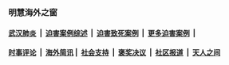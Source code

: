 
### 明慧海外之窗

####  [武汉肺炎](indexes/365.md?t=02142200) &nbsp;|&nbsp;  [迫害案例综述](indexes/328.md?t=02142200) &nbsp;|&nbsp; [迫害致死案例](indexes/277.md?t=02142200)  &nbsp;|&nbsp; [更多迫害案例](indexes/81.md?t=02142200)  &nbsp;|&nbsp; 
####  [时事评论](indexes/19.md?t=02142200) &nbsp;|&nbsp; [海外简讯](indexes/245.md?t=02142200)&nbsp;|&nbsp;  [社会支持](indexes/140.md?t=02142200) &nbsp;|&nbsp; [褒奖决议](indexes/282.md?t=02142200) &nbsp;|&nbsp; [社区报道](indexes/91.md?t=02142200)  &nbsp;|&nbsp; [天人之间](indexes/78.md?t=02142200) 

